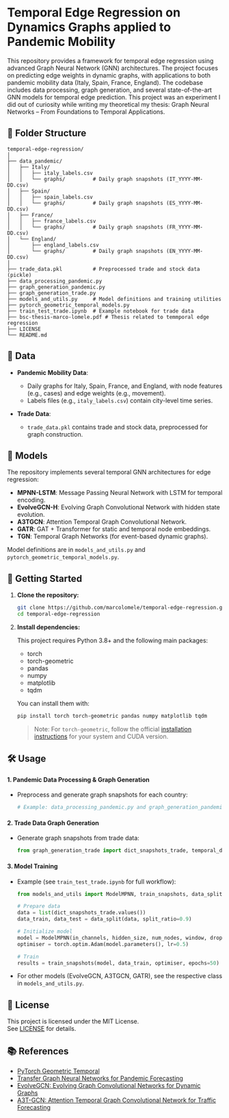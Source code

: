 # Temporal Edge Regression on Dynamics Graphs applied to Pandemic Mobility

This repository provides a framework for temporal edge regression using advanced Graph Neural Network (GNN) architectures. The project focuses on predicting edge weights in dynamic graphs, with applications to both pandemic mobility data (Italy, Spain, France, England). The codebase includes data processing, graph generation, and several state-of-the-art GNN models for temporal edge prediction. This project was an experiment I did out of curiosity while writing my theoretical my thesis: Graph Neural Networks – From Foundations to Temporal Applications. 

## 📂 Folder Structure

```
temporal-edge-regression/
│
├── data_pandemic/
│   ├── Italy/
│   │   ├── italy_labels.csv
│   │   └── graphs/         # Daily graph snapshots (IT_YYYY-MM-DD.csv)
│   ├── Spain/
│   │   ├── spain_labels.csv
│   │   └── graphs/         # Daily graph snapshots (ES_YYYY-MM-DD.csv)
│   ├── France/
│   │   ├── france_labels.csv
│   │   └── graphs/         # Daily graph snapshots (FR_YYYY-MM-DD.csv)
│   └── England/
│       ├── england_labels.csv
│       └── graphs/         # Daily graph snapshots (EN_YYYY-MM-DD.csv)
│
├── trade_data.pkl          # Preprocessed trade and stock data (pickle)
├── data_processing_pandemic.py
├── graph_generation_pandemic.py
├── graph_generation_trade.py
├── models_and_utils.py     # Model definitions and training utilities
├── pytorch_geometric_temporal_models.py
├── train_test_trade.ipynb  # Example notebook for trade data
├── bsc-thesis-marco-lomele.pdf # Thesis related to temmporal edge regression
├── LICENSE
└── README.md
```

## 💽 Data

- **Pandemic Mobility Data**:  
  - Daily graphs for Italy, Spain, France, and England, with node features (e.g., cases) and edge weights (e.g., movement).
  - Labels files (e.g., `italy_labels.csv`) contain city-level time series.

- **Trade Data**:  
  - `trade_data.pkl` contains trade and stock data, preprocessed for graph construction.

## 🧪 Models

The repository implements several temporal GNN architectures for edge regression:

- **MPNN-LSTM**: Message Passing Neural Network with LSTM for temporal encoding.
- **EvolveGCN-H**: Evolving Graph Convolutional Network with hidden state evolution.
- **A3TGCN**: Attention Temporal Graph Convolutional Network.
- **GATR**: GAT + Transformer for static and temporal node embeddings.
- **TGN**: Temporal Graph Networks (for event-based dynamic graphs).

Model definitions are in `models_and_utils.py` and `pytorch_geometric_temporal_models.py`.

## 🚀 Getting Started

1. **Clone the repository:**
   ```bash
   git clone https://github.com/marcolomele/temporal-edge-regression.git
   cd temporal-edge-regression
   ```

2. **Install dependencies:**

   This project requires Python 3.8+ and the following main packages:
   - torch
   - torch-geometric
   - pandas
   - numpy
   - matplotlib
   - tqdm

   You can install them with:
   ```bash
   pip install torch torch-geometric pandas numpy matplotlib tqdm
   ```

   > Note: For `torch-geometric`, follow the official [installation instructions](https://pytorch-geometric.readthedocs.io/en/latest/install/installation.html) for your system and CUDA version.

## 🛠️ Usage

#### 1. **Pandemic Data Processing & Graph Generation**

- Preprocess and generate graph snapshots for each country:
  ```python
  # Example: data_processing_pandemic.py and graph_generation_pandemic.py
  ```

#### 2. **Trade Data Graph Generation**

- Generate graph snapshots from trade data:
  ```python
  from graph_generation_trade import dict_snapshots_trade, temporal_data_trade
  ```

#### 3. **Model Training**

- Example (see `train_test_trade.ipynb` for full workflow):

  ```python
  from models_and_utils import ModelMPNN, train_snapshots, data_split

  # Prepare data
  data = list(dict_snapshots_trade.values())
  data_train, data_test = data_split(data, split_ratio=0.9)

  # Initialize model
  model = ModelMPNN(in_channels, hidden_size, num_nodes, window, dropout_p)
  optimiser = torch.optim.Adam(model.parameters(), lr=0.5)

  # Train
  results = train_snapshots(model, data_train, optimiser, epochs=50)
  ```

- For other models (EvolveGCN, A3TGCN, GATR), see the respective class in `models_and_utils.py`.

## 🔑 License

This project is licensed under the MIT License.  
See [LICENSE](./LICENSE) for details.

## 📚 References

- [PyTorch Geometric Temporal](https://pytorch-geometric-temporal.readthedocs.io/en/latest/)
- [Transfer Graph Neural Networks for Pandemic Forecasting](https://arxiv.org/abs/2009.08388)
- [EvolveGCN: Evolving Graph Convolutional Networks for Dynamic Graphs](https://arxiv.org/abs/1902.10191)
- [A3T-GCN: Attention Temporal Graph Convolutional Network for Traffic Forecasting](https://arxiv.org/abs/2006.11583)
